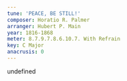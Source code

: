 ```yaml
---
tune: 'PEACE, BE STILL!'
composer: Horatio R. Palmer
arranger: Hubert P. Main
year: 1816-1868
meter: 8.7.9.7.8.6.10.7. With Refrain
key: C Major
anacrusis: 0
---
```

undefined